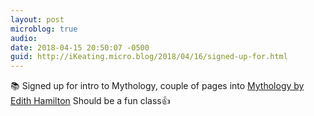 ```yaml
---
layout: post
microblog: true
audio: 
date: 2018-04-15 20:50:07 -0500
guid: http://iKeating.micro.blog/2018/04/16/signed-up-for.html
---
```

📚 Signed up for intro to Mythology, couple of pages into [Mythology by Edith Hamilton](https://en.m.wikipedia.org/wiki/Mythology_(book)) Should be a fun class👍
